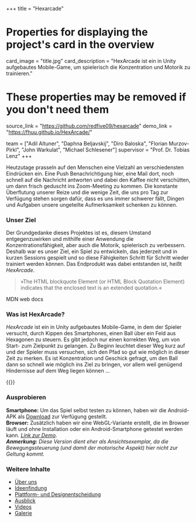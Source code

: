 +++
title = "Hexarcade"

# Properties for displaying the project's card in the overview
card_image = "title.jpg"
card_description = "HexArcade ist ein in Unity aufgebautes Mobile-Game, um spielerisch die Konzentration und Motorik zu trainieren."

# These properties may be removed if you don't need them
source_link = "https://github.com/redfive09/hexarcade"
demo_link = "https://fhuu.github.io/HexArcade/"

team = ["Adil Altuner", "Daphna Beljavskij", "Diro Baloska", "Florian Murzov-Pirkl", "John Warkulat", "Michael Schlesener"]
supervisor = "Prof. Dr. Tobias Lenz"
+++

Heutzutage prasseln auf den Menschen eine Vielzahl an verschiedensten Eindrücken ein. Eine Push Benachrichtigung hier, eine Mail dort, noch schnell auf die Nachricht antworten und dabei den Kaffee nicht verschütten, um dann frisch geduscht ins Zoom-Meeting zu kommen. Die konstante Überflutung unserer Reize und die wenige Zeit, die uns pro Tag zur Verfügung stehen sorgen dafür, dass es uns immer schwerer fällt, Dingen und Aufgaben unsere ungeteilte Aufmerksamkeit schenken zu können.


### Unser Ziel
Der Grundgedanke dieses Projektes ist es, diesem Umstand entgegenzuwirken und mithilfe einer Anwendung die Konzentrationsfähigkeit, aber auch die Motorik, spielerisch zu verbessern.
Deshalb war es unser Ziel, ein Spiel zu entwickeln, das jederzeit und in kurzen Sessions gespielt und so diese Fähigkeiten Schritt für Schritt wieder trainiert werden können. Das Endprodukt was dabei entstanden ist, heißt *HexArcade*.


> »The HTML blockquote Element (or HTML Block Quotation Element) indicates that the enclosed text is an extended quotation.«

MDN web docs

### Was ist HexArcade?
*HexArcade* ist ein in Unity aufgebautes Mobile-Game, in dem der Spieler versucht, durch Kippen des Smartphones, einen Ball über ein Feld aus Hexagonen zu steuern. Es gibt jedoch nur einen korrekten Weg, um von Start- zum Zielpunkt zu gelangen. Zu Beginn leuchtet dieser Weg kurz auf und der Spieler muss versuchen, sich den Pfad so gut wie möglich in dieser Zeit zu merken. Es ist Konzentration und Geschick gefragt, um den Ball dann so schnell wie möglich ins Ziel zu bringen, vor allem weil genügend Hindernisse auf dem Weg liegen können ...


{{<mediathek id="cba94788b18ce2d77e1599e7135a1758">}}

### Ausprobieren
**Smartphone:** Um das Spiel selbst testen zu können, haben wir die Android-APK als [Download](https://drive.google.com/file/d/1txTJe-h1OOw8KCR656zlLLBEdLnFh6Qr/view?usp=sharing) zur Verfügung gestellt.\
**Browser:** Zusätzlich haben wir eine WebGL-Variante erstellt, die im Browser läuft und ohne Installation oder ein Android-Smartphone getestet werden kann. [*Link zur Demo*](https://fhuu.github.io/HexArcade/).\
***Anmerkung:*** *Diese Version dient eher als Ansichtsexemplar, da die Bewegungssteuerung (und damit der motorische Aspekt) hier nicht zur Geltung kommt.*



### Weitere Inhalte
* [Über uns](about-us)
* [Ideenfindung](idea-finding)
* [Plattform- und Designentscheidung](platform-and-design)
* [Ausblick](future-prospects)
* [Videos](videos)
* [Galerie](gallery)
